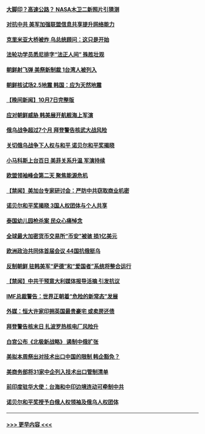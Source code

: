 #### [大脚印？高速公路？ NASA木卫二新照片引猜测](../pages/prog202/a103546783.md?t=10082101) 
#### [对抗中共 美军加强联盟信息共享提升网络能力](../pages/prog202/a103546777.md?t=10082101) 
#### [克里米亚大桥被炸 乌总统顾问：这只是开始](../pages/prog202/a103546760.md?t=10082101) 
#### [法轮功学员悉尼排字“法正人间” 殊胜壮观](../pages/prog202/a103546756.md?t=10082101) 
#### [朝鲜射飞弹 美祭新制裁 1台湾人被列入](../pages/prog202/a103546683.md?t=10082101) 
#### [朝鲜核试场2.5地震 韩国：应为天然地震](../pages/prog202/a103546668.md?t=10082101) 
#### [【晚间新闻】10月7日完整版](../pages/prog202/a103546491.md?t=10082101) 
#### [应对朝鲜威胁 韩美展开航舰海上军演](../pages/prog202/a103546512.md?t=10082101) 
#### [俄乌战争超过7个月 拜登警告核武大战风险](../pages/prog202/a103546523.md?t=10082101) 
#### [关切俄乌战争下人权与和平 诺贝尔和平奖揭晓](../pages/prog202/a103546525.md?t=10082101) 
#### [小马科斯上台百日 美菲关系升温 军演持续](../pages/prog202/a103546414.md?t=10082101) 
#### [欧盟领袖峰会第二天 聚焦能源危机](../pages/prog202/a103546402.md?t=10082101) 
#### [【禁闻】美加台专家研讨会：严防中共窃取商业机密](../pages/prog202/a103546197.md?t=10082101) 
#### [诺贝尔和平奖揭晓 3国人权团体与个人共享](../pages/prog202/a103546163.md?t=10082101) 
#### [泰国幼儿园枪杀案 民众心痛悼念](../pages/prog202/a103546172.md?t=10082101) 
#### [全球最大加密货币交易所“币安”被骇 损1亿美元](../pages/prog202/a103546284.md?t=10082101) 
#### [欧洲政治共同体首届会议 44国抗俄挺乌](../pages/prog202/a103546160.md?t=10082101) 
#### [反制朝鲜 驻韩美军“萨德”和“爱国者”系统将整合运行](../pages/prog202/a103546237.md?t=10082101) 
#### [【禁闻】中共干预意大利媒体报导活摘 引发抗议](../pages/prog202/a103546201.md?t=10082101) 
#### [IMF总裁警告：世界正朝着“危险的新常态”发展](../pages/prog202/a103546236.md?t=10082101) 
#### [外媒：恒大许家印拥英国最贵豪宅 或卖房还债](../pages/prog202/a103546145.md?t=10082101) 
#### [拜登警告核末日 扎波罗热核电厂风险升](../pages/prog202/a103546158.md?t=10082101) 
#### [白宫公布《北极新战略》 遏制中俄扩张](../pages/prog202/a103546131.md?t=10082101) 
#### [美拟本周祭出对技术出口中国的限制 韩企豁免？](../pages/prog202/a103546051.md?t=10082101) 
#### [美商务部将31家中企列入技术出口管制清单](../pages/prog202/a103546091.md?t=10082101) 
#### [前印度驻华大使：台海和中印边境连动可牵制中共](../pages/prog202/a103546077.md?t=10082101) 
#### [诺贝尔和平奖授予白俄人权领袖及俄乌人权团体](../pages/prog202/a103546066.md?t=10082101) 

----
#### [ >>> 更早内容 <<< ](../indexes/prog202-earlier.md)

